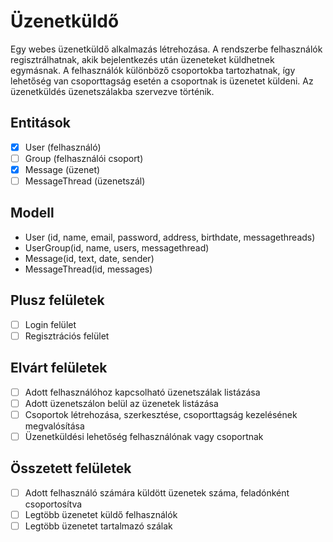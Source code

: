 # Üzenetküldő

Egy webes üzenetküldő alkalmazás létrehozása. A rendszerbe felhasználók
regisztrálhatnak, akik bejelentkezés után üzeneteket küldhetnek egymásnak. A
felhasználók különböző csoportokba tartozhatnak, így lehetőség van csoporttagság
esetén a csoportnak is üzenetet küldeni. Az üzenetküldés üzenetszálakba szervezve
történik.

## Entitások

- [X] User (felhasználó)
- [ ] Group (felhasználói csoport)
- [X] Message (üzenet)
- [ ] MessageThread (üzenetszál)

## Modell

* User (id, name, email, password, address, birthdate, messagethreads)
* UserGroup(id, name, users, messagethread)
* Message(id, text, date, sender)
* MessageThread(id, messages)

## Plusz felületek

- [ ] Login felület
- [ ] Regisztrációs felület

## Elvárt felületek

- [ ] Adott felhasználóhoz kapcsolható üzenetszálak listázása
- [ ] Adott üzenetszálon belül az üzenetek listázása
- [ ] Csoportok létrehozása, szerkesztése, csoporttagság kezelésének megvalósítása
- [ ] Üzenetküldési lehetőség felhasználónak vagy csoportnak

## Összetett felületek

- [ ] Adott felhasználó számára küldött üzenetek száma, feladónként csoportosítva
- [ ] Legtöbb üzenetet küldő felhasználók
- [ ] Legtöbb üzenetet tartalmazó szálak
